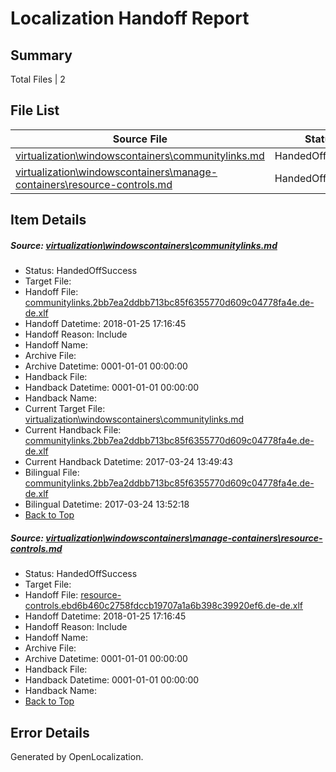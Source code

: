# <a name='report-top'></a> Localization Handoff Report

## Summary
 Total Files | 2

## File List
 Source File | Status | Details 
 ----------- | ------ | ------- 
 [virtualization\windowscontainers\communitylinks.md](https://github.com/Microsoft/Virtualization-Documentation-Private/blob/1bd3d86bfbad8351cb19bdc84129dd5aec976c0c/virtualization/windowscontainers/communitylinks.md) | HandedOffSuccess | [Details](#0280e8fbe784629fcd2e2ee9695ed5c253a5643f310)
 [virtualization\windowscontainers\manage-containers\resource-controls.md](https://github.com/Microsoft/Virtualization-Documentation-Private/blob/1bd3d86bfbad8351cb19bdc84129dd5aec976c0c/virtualization/windowscontainers/manage-containers/resource-controls.md) | HandedOffSuccess | [Details](#413e28aabccdf894ebc249d8eae59e75e4b42345362)

## Item Details
##### <a name='0280e8fbe784629fcd2e2ee9695ed5c253a5643f310'></a> Source: [virtualization\windowscontainers\communitylinks.md](https://github.com/Microsoft/Virtualization-Documentation-Private/blob/1bd3d86bfbad8351cb19bdc84129dd5aec976c0c/virtualization/windowscontainers/communitylinks.md)
* Status: HandedOffSuccess
* Target File: 
* Handoff File: [communitylinks.2bb7ea2ddbb713bc85f6355770d609c04778fa4e.de-de.xlf](https://github.com/MicrosoftDocs/Virtualization-Documentation-Private.handoff/blob/666d18f468e1867d8ecf235660b2115de6f78723/ol-handoff/MicrosoftDocs/Virtualization-Documentation-Private.de-de/live/communitylinks.2bb7ea2ddbb713bc85f6355770d609c04778fa4e.de-de.xlf)
* Handoff Datetime: 2018-01-25 17:16:45
* Handoff Reason: Include
* Handoff Name: 
* Archive File: 
* Archive Datetime: 0001-01-01 00:00:00
* Handback File: 
* Handback Datetime: 0001-01-01 00:00:00
* Handback Name: 
* Current Target File: [virtualization\windowscontainers\communitylinks.md](https://github.com/MicrosoftDocs/Virtualization-Documentation-Private.de-de/blob/fe16c87922368353c71be9d25be214164cb2794c/virtualization/windowscontainers/communitylinks.md)
* Current Handback File: [communitylinks.2bb7ea2ddbb713bc85f6355770d609c04778fa4e.de-de.xlf](https://github.com/MicrosoftDocs/Virtualization-Documentation-Private.handback/blob/3ae958cc8d2906396889618eedeb5cf119f79cb1/ol-handback/Microsoft/Virtualization-Documentation-Private.de-de/live/communitylinks.2bb7ea2ddbb713bc85f6355770d609c04778fa4e.de-de.xlf)
* Current Handback Datetime: 2017-03-24 13:49:43
* Bilingual File: [communitylinks.2bb7ea2ddbb713bc85f6355770d609c04778fa4e.de-de.xlf](https://github.com/MicrosoftDocs/Virtualization-Documentation-Private.handback/blob/3ae958cc8d2906396889618eedeb5cf119f79cb1/ol-handback/Microsoft/Virtualization-Documentation-Private.de-de/live/communitylinks.2bb7ea2ddbb713bc85f6355770d609c04778fa4e.de-de.xlf)
* Bilingual Datetime: 2017-03-24 13:52:18
* [Back to Top](#report-top)

##### <a name='413e28aabccdf894ebc249d8eae59e75e4b42345362'></a> Source: [virtualization\windowscontainers\manage-containers\resource-controls.md](https://github.com/Microsoft/Virtualization-Documentation-Private/blob/1bd3d86bfbad8351cb19bdc84129dd5aec976c0c/virtualization/windowscontainers/manage-containers/resource-controls.md)
* Status: HandedOffSuccess
* Target File: 
* Handoff File: [resource-controls.ebd6b460c2758fdccb19707a1a6b398c39920ef6.de-de.xlf](https://github.com/MicrosoftDocs/Virtualization-Documentation-Private.handoff/blob/666d18f468e1867d8ecf235660b2115de6f78723/ol-handoff/MicrosoftDocs/Virtualization-Documentation-Private.de-de/live/resource-controls.ebd6b460c2758fdccb19707a1a6b398c39920ef6.de-de.xlf)
* Handoff Datetime: 2018-01-25 17:16:45
* Handoff Reason: Include
* Handoff Name: 
* Archive File: 
* Archive Datetime: 0001-01-01 00:00:00
* Handback File: 
* Handback Datetime: 0001-01-01 00:00:00
* Handback Name: 
* [Back to Top](#report-top)


## Error Details

Generated by OpenLocalization.
